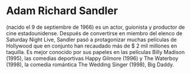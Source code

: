 # Adam Richard Sandler

(nacido el 9 de septiembre de 1966) es un actor, guionista y productor de cine estadounidense. Después de convertirse en miembro del elenco de Saturday Night Live, Sandler pasó a protagonizar muchas películas de Hollywood que en conjunto han recaudado más de $ 2 mil millones en taquilla. Es mejor conocido por sus papeles en las películas Billy Madison (1995), las comedias deportivas Happy Gilmore (1996) y The Waterboy (1998), la comedia romántica The Wedding Singer (1998), Big Daddy.
